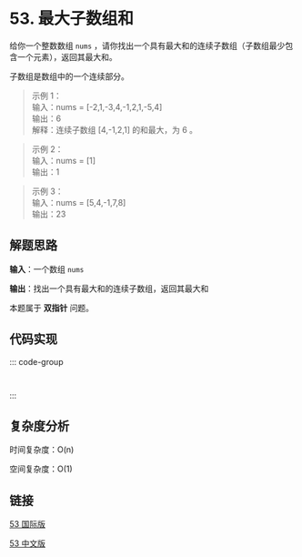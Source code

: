 # 53. 最大子数组和 <Badge type="warning" text="Medium" />

给你一个整数数组 `nums` ，请你找出一个具有最大和的连续子数组（子数组最少包含一个元素），返回其最大和。

子数组是数组中的一个连续部分。

>示例 1：  
输入：nums = [-2,1,-3,4,-1,2,1,-5,4]   
输出：6   
解释：连续子数组 [4,-1,2,1] 的和最大，为 6 。

>示例 2：  
输入：nums = [1]   
输出：1

>示例 3：  
输入：nums = [5,4,-1,7,8]   
输出：23

## 解题思路

**输入**：一个数组 `nums` 

**输出**：找出一个具有最大和的连续子数组，返回其最大和

本题属于 **双指针** 问题。



## 代码实现

::: code-group

```python

```

```javascript

```

:::

## 复杂度分析

时间复杂度：O(n)

空间复杂度：O(1)

## 链接

[53 国际版](https://leetcode.cn/problems/maximum-subarray/description/)

[53 中文版](https://leetcode.cn/problems/maximum-subarray/description/)
